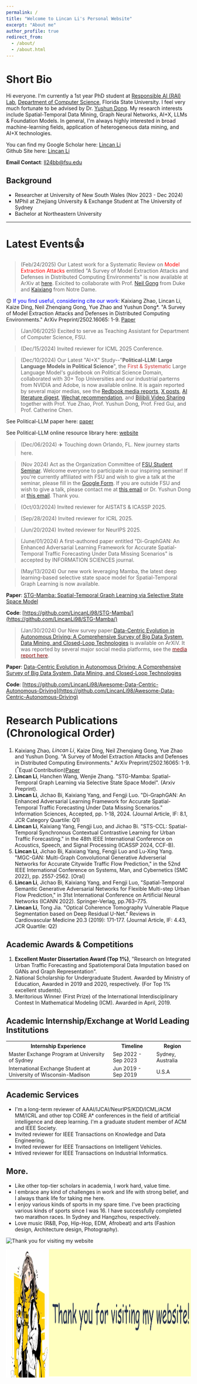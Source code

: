 ```yaml
---
permalink: /
title: "Welcome to Lincan Li's Personal Website"
excerpt: "About me"
author_profile: true
redirect_from: 
  - /about/
  - /about.html
---
```




Short Bio
======
Hi everyone. I'm currently a 1st year PhD student at [Responsible AI (RAI) Lab](https://yushundong.github.io//students/), [Department of Computer Science](https://www.cs.fsu.edu/), Florida State University. I feel very much fortunate to be advised by Dr. [Yushun Dong](https://scholar.google.com/citations?user=_QUhuOMAAAAJ&hl=EN). My research interests include Spatial-Temporal Data Mining, Graph Neural Networks, AI+X, LLMs & Foundation Models. In general, I'm always highly interested in broad machine-learning fields, application of heterogeneous data mining, and AI+X technologies. 


You can find my Google Scholar here: [Lincan Li](https://scholar.google.com/citations?user=2rsW8vgAAAAJ&hl=EN)<br>
Github Site here: [Lincan Li](https://github.com/LincanLi98)

**Email Contact**: ll24bb@fsu.edu<br>

**Background**
---
- Researcher at University of New South Wales (Nov 2023 - Dec 2024)
- MPhil at Zhejiang University & Exchange Student at The University of Sydney
- Bachelor at Northeastern University

-----


Latest Events👍
======
> (Feb/24/2025) Our Latest work for a Systematic Review on <span style="color:red">Model Extraction Attacks</span> entitled "A Survey of Model Extraction Attacks and Defenses in Distributed Computing Environments" is now available at ArXiv at [here](https://www.arxiv.org/abs/2502.16065). Exicited to collaborate with Prof. [Neil Gong](https://scholar.google.com/citations?user=t6uCsYoAAAAJ&hl=en) from Duke and [Kaixiang](https://www.linkedin.com/in/kaixiang-zhao/) from Notre Dame.

😊 <span style="color:blue">If you find useful, considering cite our work:</span> Kaixiang Zhao, Lincan Li, Kaize Ding, Neil Zhenqiang Gong, Yue Zhao and Yushun Dong*. "A Survey of Model Extraction Attacks and Defenses in Distributed Computing Environments." ArXiv Preprint/2502.16065: 1-9. [Paper](https://arxiv.org/abs/2502.16065)


> (Jan/06/2025) Excited to serve as Teaching Assistant for Department of Computer Science, FSU.

> (Dec/15/2024) Invited reviewer for ICML 2025 Conference.

> (Dec/10/2024) Our Latest "AI+X" Study--"**Political-LLM: Large Language Models in Political Science**", the <span style="color: #CC3333;">First & Systematic</span> Large Language Model's guidebook on Political Science Domain, collaborated with 30+ Top Universities and our industrial parterns from NVIDIA and Adobe, is now available online. It is again reported by several major medias, see the [Redbook media reports](http://xhslink.com/a/Jvt4Jpcr5aG1), [X posts](https://x.com/Yushun_Dong/status/1866689696828649679), [AI literature digest](https://www.aimodels.fyi/papers/arxiv/political-llm-large-language-models-political-science), [Wechat recommendation](https://mp.weixin.qq.com/s/S9XV4OzcVEFCq2iK_jBEDg), and [Bilibili Video Sharing](https://b23.tv/C8gxhdZ) together with Prof. Yue Zhao, Prof. Yushun Dong, Prof. Fred Gui, and Prof. Catherine Chen.

See Political-LLM paper here: [paper](https://arxiv.org/abs/2412.06864)

See Political-LLM online resource library here: [website](http://political-llm.org/)

> (Dec/06/2024) ✈️ Touching down Orlando, FL. New journey starts here.

> (Nov 2024) Act as the Organization Committee of [FSU Student Seminar](https://cs-fsu.github.io/seminars.html). Welcome everyone to participate in our inspiring seminar! If you're currently affiliated with FSU and wish to give a talk at the seminar, please fill in the [Google Form](https://forms.gle/BFRowrbqWwcapGbt8). If you are outside FSU and wish to give a talk, please contact me at <a href="ll24bb@fsu.edu">this email</a> or Dr. Yushun Dong at <a href="yushun.dong@fsu.edu">this email</a>. Thank you.

> (Oct/03/2024) Invited reviewer for AISTATS & ICASSP 2025. 

> (Sep/28/2024) Invited reviewer for ICRL 2025.

> (Jun/20/2024) Invited reviewer for NeurIPS 2025.

> (June/01/2024) A first-authored paper entitled "Di-GraphGAN: An Enhanced Adversarial Learning Framework for Accurate Spatial-Temporal Traffic Forecasting Under Data Missing Scenarios" is accepted by INFORMATION SCIENCES journal. 

> (May/13/2024) Our new work leveraging Mamba, the latest deep learning-based selective state space model for Spatial-Temporal Graph Learning is now available.

  **Paper**: [STG-Mamba: Spatial-Temporal Graph Learning via Selective State Space Model](https://github.com/LincanLi98/STG-Mamba/blob/main/STG_Mamba_paper_ArXiv_V3_14May2024.pdf)
  
  **Code**: [https://github.com/LincanLi98/STG-Mamba/](https://github.com/LincanLi98/STG-Mamba/)
  
> (Jan/30/2024) Our New survey paper:[Data-Centric Evolution in Autonomous Driving: A Comprehensive Survey of Big Data System, Data Mining, and Closed-Loop Technologies](https://arxiv.org/abs/2401.12888) is available on ArXiV. It was reported by several major social media platforms, see the [<span style="color:darkred;">media report here</span>](https://mp.weixin.qq.com/s/YEjWSvKk6f-TDAR91Ow2rA).

**Paper**: [Data-Centric Evolution in Autonomous Driving: A Comprehensive Survey of Big Data System, Data Mining, and Closed-Loop Technologies](https://arxiv.org/abs/2401.12888)

**Code**: [https://github.com/LincanLi98/Awesome-Data-Centric-Autonomous-Driving](https://github.com/LincanLi98/Awesome-Data-Centric-Autonomous-Driving)



Research Publications (Chronological Order)
======
1. Kaixiang Zhao<sup>*</sup>, Lincan Li<sup>*</sup>, Kaize Ding, Neil Zhenqiang Gong, Yue Zhao and Yushun Dong. "A Survey of Model Extraction Attacks and Defenses in Distributed Computing Environments." ArXiv Preprint/2502.16065: 1-9. (<sup>*</sup>Equal Contribution)[Paper](https://arxiv.org/abs/2502.16065)
2. **Lincan Li**, Hanchen Wang, Wenjie Zhang. "STG-Mamba: Spatial-Temporal Graph Learning via Selective State Space Model". (Arxiv Preprint).
3. **Lincan Li**, Jichao Bi, Kaixiang Yang, and Fengji Luo. "Di-GraphGAN: An Enhanced Adversarial Learning
Framework for Accurate Spatial-Temporal Traffic Forecasting Under Data Missing Scenarios." Information Sciences, Accepted, pp. 1-18, 2024. (Journal Article, IF: 8.1, JCR Category Quartile: Q1)
4. **Lincan Li**, Kaixiang Yang, Fengji Luo, and Jichao Bi. "STS-CCL: Spatial-Temporal Synchronous Contextual
Contrastive Learning for Urban Traffic Forecasting." in the 48th IEEE International Conference on Acoustics, Speech, and Signal Processing (ICASSP 2024, CCF-B).
5. **Lincan Li**, Jichao Bi, Kaixiang Yang, Fengji Luo and Lu-Xing Yang. "MGC-GAN: Multi-Graph Convolutional
Generative Adverserial Networks for Accurate Citywide Traffic Flow Prediction," in the 52nd IEEE International
Conference on Systems, Man, and Cybernetics (SMC 2022), pp. 2557-2562. [Oral]
6. **Lincan Li**, Jichao Bi, Kaixiang Yang, and Fengji Luo, "Spatial-Temporal Semantic Generative Adversarial Networks for Flexible Multi-step Urban Flow Prediction," in 31st International Conference on Artificial Neural Networks (ICANN 2022). Springer-Verlag, pp.763–775.
7. **Lincan Li**, Tong Jia. "Optical Coherence Tomography Vulnerable Plaque Segmentation based on Deep Residual U-Net." Reviews in Cardiovascular Medicine 20.3 (2019): 171-177. (Journal Article, IF: 4.43, JCR Quartile: Q2)


Academic Awards & Competitions
------
1. **Excellent Master Dissertation Award (Top 1%)**, "Research on Integrated Urban Traffic Forecasting and Spatiotemporal Data Imputation based on GANs and Graph Representation".
2. National Scholarship for Undergraduate Student. Awarded by Ministry of Education, Awarded in 2019 and 2020, respectively. (For Top 1% excellent students).
4. Meritorious Winner (First Prize) of the International Interdisciplinary Contest In Mathematical Modeling (ICM). Awarded in April, 2019.



Academic Internship/Exchange at World Leading Institutions
------
<table>
  <tr>
    <th>Internship Experience</th>
    <th>Timeline</th>
    <th>Region</th>
  </tr>
  <tr>
    <td>Master Exchange Program at University of Sydney</td>
    <td>Sep 2022 - Sep 2023</td>
    <td>Sydney, Australia</td>
  </tr>
  <tr>
    <td>International Exchange Student at University of Wisconsin-Madison</td>
    <td>Jun 2019 - Sep 2019</td>
    <td>U.S.A</td>
  </tr>
</table>


Academic Services
------
- I'm a long-term reviewer of AAAI/IJCAI/NeurlPS/KDD/ICML/ACM MM/ICRL and other top CORE A* conferences in the
field of artificial intelligence and deep learning. I'm a graduate student member of ACM and IEEE Society.
- Invited reviewer for IEEE Transactions on Knowledge and Data Engineering.
- Invited reviewer for IEEE Transactions on Intelligent Vehicles.
- Intived reviewer for IEEE Transactions on Industrial Informatics.


More. 
------ 
- Like other top-tier scholars in academia, I work hard, value time.
- I embrace any kind of challenges in work and life with strong belief, and I always thank life for taking me here.
- I enjoy various kinds of sports in my spare time. I've been practicing various kinds of sports since I was 16. I have successfully completed two marathon races. In Sydney and Hangzhou, respectively.
- Love music (R&B, Pop, Hip-Hop, EDM, Afrobeat) and arts (Fashion design, Architecture design, Photography).



![Thank you for visiting my website](https://komarev.com/ghpvc/?username=LincanLi98&color=blue)

<img src="https://github.com/LincanLi98/LincanLi98.github.io/blob/master/images/website_end_banner.png" alt="website_end_banner" style="height: 350px;">
